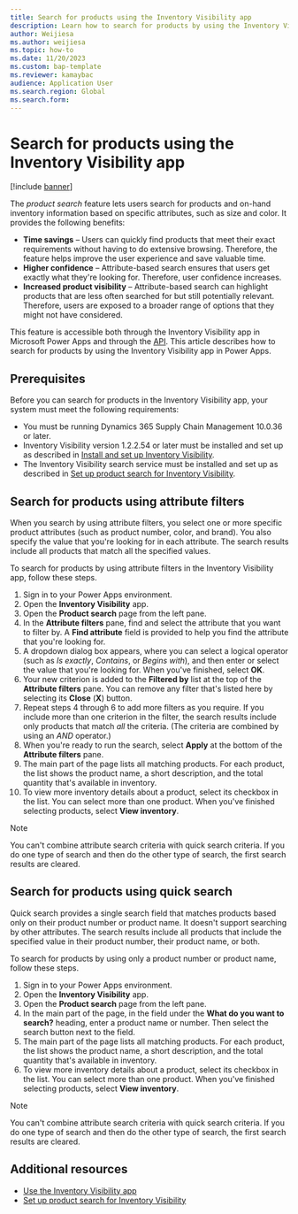 ```yaml
---
title: Search for products using the Inventory Visibility app
description: Learn how to search for products by using the Inventory Visibility app in Microsoft Power Apps, including definitions for various benefits.
author: Weijiesa
ms.author: weijiesa
ms.topic: how-to
ms.date: 11/20/2023
ms.custom: bap-template
ms.reviewer: kamaybac
audience: Application User
ms.search.region: Global
ms.search.form:
---
```


# Search for products using the Inventory Visibility app

[!include [banner](../includes/banner.md)]

The *product search* feature lets users search for products and on-hand inventory information based on specific attributes, such as size and color. It provides the following benefits:

- **Time savings** – Users can quickly find products that meet their exact requirements without having to do extensive browsing. Therefore, the feature helps improve the user experience and save valuable time.
- **Higher confidence** – Attribute-based search ensures that users get exactly what they're looking for. Therefore, user confidence increases.
- **Increased product visibility** – Attribute-based search can highlight products that are less often searched for but still potentially relevant. Therefore, users are exposed to a broader range of options that they might not have considered.

This feature is accessible both through the Inventory Visibility app in Microsoft Power Apps and through the [API](inventory-visibility-api.md#product-search-query). This article describes how to search for products by using the Inventory Visibility app in Power Apps.

## Prerequisites

Before you can search for products in the Inventory Visibility app, your system must meet the following requirements:

- You must be running Dynamics 365 Supply Chain Management 10.0.36 or later.
- Inventory Visibility version 1.2.2.54 or later must be installed and set up as described in [Install and set up Inventory Visibility](inventory-visibility-setup.md).
- The Inventory Visibility search service must be installed and set up as described in [Set up product search for Inventory Visibility](inventory-visibility-product-search.md).

## Search for products using attribute filters

When you search by using attribute filters, you select one or more specific product attributes (such as product number, color, and brand). You also specify the value that you're looking for in each attribute. The search results include all products that match all the specified values.

To search for products by using attribute filters in the Inventory Visibility app, follow these steps.

1. Sign in to your Power Apps environment.
1. Open the **Inventory Visibility** app.
1. Open the **Product search** page from the left pane.
1. In the **Attribute filters** pane, find and select the attribute that you want to filter by. A **Find attribute** field is provided to help you find the attribute that you're looking for.
1. A dropdown dialog box appears, where you can select a logical operator (such as *Is exactly*, *Contains*, or *Begins with*), and then enter or select the value that you're looking for. When you've finished, select **OK**.
1. Your new criterion is added to the **Filtered by** list at the top of the **Attribute filters** pane. You can remove any filter that's listed here by selecting its **Close** (**X**) button.
1. Repeat steps 4 through 6 to add more filters as you require. If you include more than one criterion in the filter, the search results include only products that match *all* the criteria. (The criteria are combined by using an *AND* operator.)
1. When you're ready to run the search, select **Apply** at the bottom of the **Attribute filters** pane.
1. The main part of the page lists all matching products. For each product, the list shows the product name, a short description, and the total quantity that's available in inventory.
1. To view more inventory details about a product, select its checkbox in the list. You can select more than one product. When you've finished selecting products, select **View inventory**.

> [!NOTE]
> You can't combine attribute search criteria with quick search criteria. If you do one type of search and then do the other type of search, the first search results are cleared.

## Search for products using quick search

Quick search provides a single search field that matches products based only on their product number or product name. It doesn't support searching by other attributes. The search results include all products that include the specified value in their product number, their product name, or both.

To search for products by using only a product number or product name, follow these steps.

1. Sign in to your Power Apps environment.
1. Open the **Inventory Visibility** app.
1. Open the **Product search** page from the left pane.
1. In the main part of the page, in the field under the **What do you want to search?** heading, enter a product name or number. Then select the search button next to the field.
1. The main part of the page lists all matching products. For each product, the list shows the product name, a short description, and the total quantity that's available in inventory.
1. To view more inventory details about a product, select its checkbox in the list. You can select more than one product. When you've finished selecting products, select **View inventory**.

> [!NOTE]
> You can't combine attribute search criteria with quick search criteria. If you do one type of search and then do the other type of search, the first search results are cleared.

## Additional resources

- [Use the Inventory Visibility app](inventory-visibility-power-platform.md)
- [Set up product search for Inventory Visibility](inventory-visibility-product-search.md)
